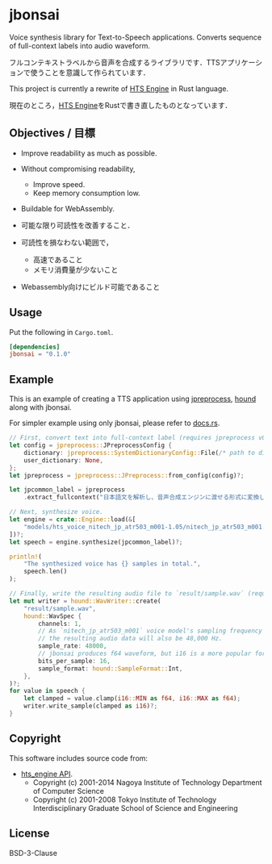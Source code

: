 # jbonsai

Voice synthesis library for Text-to-Speech applications. Converts sequence of full-context labels into audio waveform.

フルコンテキストラベルから音声を合成するライブラリです．TTSアプリケーションで使うことを意識して作られています．

This project is currently a rewrite of [HTS Engine](https://hts-engine.sourceforge.net) in Rust language.

現在のところ，[HTS Engine](https://hts-engine.sourceforge.net)をRustで書き直したものとなっています．

## Objectives / 目標

- Improve readability as much as possible.
- Without compromising readability,
  - Improve speed.
  - Keep memory consumption low.
- Buildable for WebAssembly.

- 可能な限り可読性を改善すること．
- 可読性を損なわない範囲で，
  - 高速であること
  - メモリ消費量が少ないこと
- Webassembly向けにビルド可能であること

## Usage

Put the following in `Cargo.toml`.

```toml
[dependencies]
jbonsai = "0.1.0"
```

## Example

This is an example of creating a TTS application using [jpreprocess](https://crates.io/crates/jpreprocess/0.9.1),
[hound](https://crates.io/crates/hound/3.5.1) along with jbonsai.

For simpler example using only jbonsai, please refer to [docs.rs](https://docs.rs/jbonsai/0.1.0/jbonsai/).

```rust
// First, convert text into full-context label (requires jpreprocess v0.9.1).
let config = jpreprocess::JPreprocessConfig {
    dictionary: jpreprocess::SystemDictionaryConfig::File(/* path to dictionary file */),
    user_dictionary: None,
};
let jpreprocess = jpreprocess::JPreprocess::from_config(config)?;

let jpcommon_label = jpreprocess
    .extract_fullcontext("日本語文を解析し、音声合成エンジンに渡せる形式に変換します．")?;

// Next, synthesize voice.
let engine = crate::Engine::load(&[
    "models/hts_voice_nitech_jp_atr503_m001-1.05/nitech_jp_atr503_m001.htsvoice",
])?;
let speech = engine.synthesize(jpcommon_label)?;

println!(
    "The synthesized voice has {} samples in total.",
    speech.len()
);

// Finally, write the resulting audio file to `result/sample.wav` (requires hound v3.5.1).
let mut writer = hound::WavWriter::create(
    "result/sample.wav",
    hound::WavSpec {
        channels: 1,
        // As `nitech_jp_atr503_m001` voice model's sampling frequency is 48,000 Hz,
        // the resulting audio data will also be 48,000 Hz.
        sample_rate: 48000,
        // jbonsai produces f64 waveform, but i16 is a more popular format, so we will use i16 here.
        bits_per_sample: 16,
        sample_format: hound::SampleFormat::Int,
    },
)?;
for value in speech {
    let clamped = value.clamp(i16::MIN as f64, i16::MAX as f64);
    writer.write_sample(clamped as i16)?;
}
```

## Copyright

This software includes source code from:

- [hts_engine API](https://hts-engine.sourceforge.net).
  - Copyright (c) 2001-2014 Nagoya Institute of Technology Department of Computer Science
  - Copyright (c) 2001-2008 Tokyo Institute of Technology Interdisciplinary Graduate School of Science and Engineering

## License

BSD-3-Clause
